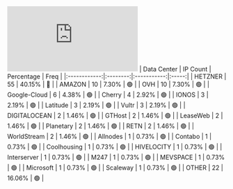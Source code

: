 ![Diagramm](https://github.com/111STAVR111/props/blob/main/Celestia/Mainnet/Decentralization/1/README.md)
| Data Center | IP Count | Percentage | Freq |
|:------------:|:--------:|:-----------:|:-----:|
| HETZNER | 55 | 40.15% | 🔴 |
| AMAZON | 10 | 7.30% | 🟢 |
| OVH | 10 | 7.30% | 🟢 |
| Google-Cloud | 6 | 4.38% | 🟢 |
| Cherry | 4 | 2.92% | 🟢 |
| IONOS | 3 | 2.19% | 🟢 |
| Latitude | 3 | 2.19% | 🟢 |
| Vultr | 3 | 2.19% | 🟢 |
| DIGITALOCEAN | 2 | 1.46% | 🟢 |
| GTHost | 2 | 1.46% | 🟢 |
| LeaseWeb | 2 | 1.46% | 🟢 |
| Planetary | 2 | 1.46% | 🟢 |
| RETN | 2 | 1.46% | 🟢 |
| WorldStream | 2 | 1.46% | 🟢 |
| Allnodes | 1 | 0.73% | 🟢 |
| Contabo | 1 | 0.73% | 🟢 |
| Coolhousing | 1 | 0.73% | 🟢 |
| HIVELOCITY | 1 | 0.73% | 🟢 |
| Interserver | 1 | 0.73% | 🟢 |
| M247 | 1 | 0.73% | 🟢 |
| MEVSPACE | 1 | 0.73% | 🟢 |
| Microsoft | 1 | 0.73% | 🟢 |
| Scaleway | 1 | 0.73% | 🟢 |
| OTHER | 22 | 16.06% | 🟢 |